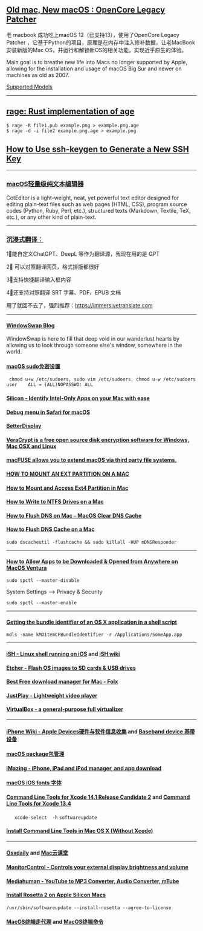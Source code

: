 ## [Old mac, New macOS : OpenCore Legacy Patcher](https://github.com/dortania/OpenCore-Legacy-Patcher)

老 macbook 成功吃上macOS 12（已支持13），使用了OpenCore Legacy Patcher ，它基于Python的项目，原理是在内存中注入修补数据，让老MacBook安装新版的Mac OS，并运行和解锁新OS的相关功能，实现近乎原生的体验。

Main goal is to breathe new life into Macs no longer supported by Apple, allowing for the installation and usage of macOS Big Sur and newer on machines as old as 2007.

[Supported Models](https://dortania.github.io/OpenCore-Legacy-Patcher/MODELS.html)

---
## [rage: Rust implementation of age](https://github.com/str4d/rage)
```
$ rage -R file1.pub example.png > example.png.age
$ rage -d -i file2 example.png.age > example.png
```
## [How to Use ssh-keygen to Generate a New SSH Key](https://www.ssh.com/academy/ssh/keygen)

---
### [macOS轻量级纯文本编辑器](https://apps.apple.com/app/coteditor/id1024640650?ls=1)

CotEditor is a light-weight, neat, yet powerful text editor designed for editing plain-text files such as web pages (HTML, CSS), program source codes (Python, Ruby, Perl, etc.), structured texts (Markdown, Textile, TeX, etc.), or any other kind of plain-text.

---
### [沉浸式翻译：](https://immersivetranslate.com)

1⃣能自定义ChatGPT、DeepL 等作为翻译源，我现在用的是 GPT 

2⃣ 可以对照翻译网页，格式排版都很好

3⃣支持快捷翻译输入框内容

4⃣还支持对照翻译 SRT 字幕、PDF、EPUB 文档

用了就回不去了，强烈推荐：https://immersivetranslate.com

---
#### [WindowSwap Blog](https://www.window-swap.com/Window)

WindowSwap is here to fill that deep void in our wanderlust hearts by allowing us to look through someone else's window, somewhere in the world.

####   [macOS sudo免密设置](https://blog.csdn.net/cengjingcanghai123/article/details/119797480)

` chmod u+w /etc/sudoers, sudo vim /etc/sudoers, chmod u-w /etc/sudoers`
`user    ALL = (ALL)NOPASSWD: ALL`


####   [Silicon - Identify Intel-Only Apps on your Mac with ease](https://github.com/DigiDNA/Silicon)


####   [Debug menu in Safari for macOS](https://appletoolbox.com/not-seeing-the-debug-menu-in-safari-for-macos-big-sur-safari-14-fix-it/)


####   [BetterDisplay](https://github.com/waydabber/BetterDisplay)


####   [VeraCrypt is a free open source disk encryption software for Windows, Mac OSX and Linux](https://veracrypt.fr/)


####   [macFUSE allows you to extend macOS via third party file systems.](https://github.com/osxfuse/osxfuse)


####  [HOW TO MOUNT AN EXT PARTITION ON A MAC](https://hackmylinux.com/2018/02/18/how-to-mount-and-read-a-linux-partition-on-a-mac-ext2-ext3-ext4/)


####  [How to Mount and Access Ext4 Partition in Mac](https://www.maketecheasier.com/mount-access-ext4-partition-mac/)


####  [How to Write to NTFS Drives on a Mac](https://www.howtogeek.com/236055/how-to-write-to-ntfs-drives-on-a-mac/)



####  [How to Flush DNS on Mac – MacOS Clear DNS Cache](https://www.freecodecamp.org/news/how-to-flush-dns-on-mac-macos-clear-dns-cache/)


####  [How to Flush DNS Cache on a Mac](https://www.lifewire.com/flush-dns-cache-on-a-mac-5209298)


  `sudo dscacheutil -flushcache && sudo killall -HUP mDNSResponder`

---

####  [How to Allow Apps to be Downloaded & Opened from Anywhere on MacOS Ventura](https://osxdaily.com/2022/11/17/allow-apps-downloaded-open-anywhere-macos/)


  `sudo spctl --master-disable` 


  System Settings --> Privacy & Security


  `sudo spctl --master-enable`

---

####  [Getting the bundle identifier of an OS X application in a shell script](https://superuser.com/questions/346369/getting-the-bundle-identifier-of-an-os-x-application-in-a-shell-script)


`mdls -name kMDItemCFBundleIdentifier -r /Applications/SomeApp.app`

---

####  [iSH -  Linux shell running on iOS](https://github.com/ish-app/ish) and [iSH wiki](https://github.com/ish-app/ish/wiki)


####  [Etcher - Flash OS images to SD cards & USB drives](https://github.com/balena-io/etcher)


####  [Best Free download manager for Mac - Folx](https://www.electronic.us/products/folx/)


####  [JustPlay - Lightweight video player](https://www.electronic.us/just-play.html)


####  [VirtualBox - a general-purpose full virtualizer](https://www.virtualbox.org)


---
####  [iPhone Wiki - Apple Devices硬件与软件信息收集](https://www.theiphonewiki.com) and [Baseband device 基带设备](https://www.theiphonewiki.com/wiki/Baseband_Device)


####  [ macOS package包管理 ](./package.md)


#### [iMazing - iPhone, iPad and iPod manager, and  app download](https://imazing.com/downloads)


####  [macOS iOS fonts 字体](./fonts.md)


####  [Command Line Tools for Xcode 14.1 Release Candidate 2](https://developer.apple.com/download/all/?q=Xcode) and [Command Line Tools for Xcode 13.4](https://download.developer.apple.com/Developer_Tools/Command_Line_Tools_for_Xcode_13.4/Command_Line_Tools_for_Xcode_13.4.dmg)


`   xcode-select  -h`  `softwareupdate`  

####  [Install Command Line Tools in Mac OS X (Without Xcode)](https://osxdaily.com/2014/02/12/install-command-line-tools-mac-os-x/)
  
---
####  [Osxdaily](https://osxdaily.com) and [Mac云课堂 ](https://www.youtube.com/channel/UCGHCIkfEHaKT7zsq8wzqeOQ)


####  [MonitorControl - Controls your external display brightness and volume](https://github.com/MonitorControl/MonitorControl)


####  [Mediahuman - YouTube to MP3 Converter, Audio Converter, mTube](https://www.mediahuman.com/)


####  [Install Rosetta 2 on Apple Silicon Macs](https://osxdaily.com/2020/12/04/how-install-rosetta-2-apple-silicon-mac/)

  `/usr/sbin/softwareupdate --install-rosetta --agree-to-license`


####  [MacOS终端走代理](https://github.com/mrdulin/blog/issues/18) and [MacOS终端命令](https://github.com/qLzhu/macCommand)

